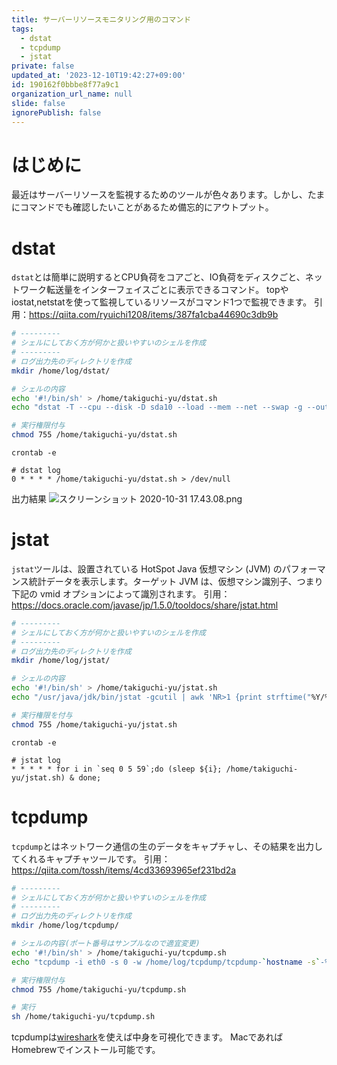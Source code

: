 ```yaml
---
title: サーバーリソースモニタリング用のコマンド
tags:
  - dstat
  - tcpdump
  - jstat
private: false
updated_at: '2023-12-10T19:42:27+09:00'
id: 190162f0bbbe8f77a9c1
organization_url_name: null
slide: false
ignorePublish: false
---
```


# はじめに

最近はサーバーリソースを監視するためのツールが色々あります。しかし、たまにコマンドでも確認したいことがあるため備忘的にアウトプット。

# dstat

`dstat`とは簡単に説明するとCPU負荷をコアごと、IO負荷をディスクごと、ネットワーク転送量をインターフェイスごとに表示できるコマンド。 topやiostat,netstatを使って監視しているリソースがコマンド1つで監視できます。
引用：https://qiita.com/ryuichi1208/items/387fa1cba44690c3db9b

```bash:dstat.sh
# ---------
# シェルにしておく方が何かと扱いやすいのシェルを作成
# ---------
# ログ出力先のディレクトリを作成
mkdir /home/log/dstat/

# シェルの内容
echo '#!/bin/sh' > /home/takiguchi-yu/dstat.sh
echo "dstat -T --cpu --disk -D sda10 --load --mem --net --swap -g --output /home/log/dstat/dstat-\`hostname -s\`-\`date +%Y-%m-%d-%H\`.csv 1 3599" >> /home/takiguchi-yu/dstat.sh

# 実行権限付与
chmod 755 /home/takiguchi-yu/dstat.sh
```

```bash:crontab
crontab -e

# dstat log
0 * * * * /home/takiguchi-yu/dstat.sh > /dev/null
```

出力結果
![スクリーンショット 2020-10-31 17.43.08.png](https://qiita-image-store.s3.ap-northeast-1.amazonaws.com/0/59081/eecec1fe-6fa7-1467-7311-fb970f9a912d.png)

# jstat

`jstat`ツールは、設置されている HotSpot Java 仮想マシン (JVM) のパフォーマンス統計データを表示します。ターゲット JVM は、仮想マシン識別子、つまり下記の vmid オプションによって識別されます。
引用：https://docs.oracle.com/javase/jp/1.5.0/tooldocs/share/jstat.html

```bash:jstat.sh
# ---------
# シェルにしておく方が何かと扱いやすいのシェルを作成
# ---------
# ログ出力先のディレクトリを作成
mkdir /home/log/jstat/

# シェルの内容
echo '#!/bin/sh' > /home/takiguchi-yu/jstat.sh
echo "/usr/java/jdk/bin/jstat -gcutil | awk 'NR>1 {print strftime("%Y/%m/%d %H:%M:%S"),$0} {system(":")}' | sed -r 's/  +/,/g' >> /home/log/jstat/jstat_\`hostname -s\`-\`date +%Y-%m-%d-%H\`.log" >> /home/takiguchi-yu/jstat.sh

# 実行権限を付与
chmod 755 /home/takiguchi-yu/jstat.sh
```

```bash:crontab
crontab -e

# jstat log
* * * * * for i in `seq 0 5 59`;do (sleep ${i}; /home/takiguchi-yu/jstat.sh) & done;
```

# tcpdump

`tcpdump`とはネットワーク通信の生のデータをキャプチャし、その結果を出力してくれるキャプチャツールです。
引用：https://qiita.com/tossh/items/4cd33693965ef231bd2a

```bash:tcpdump.sh
# ---------
# シェルにしておく方が何かと扱いやすいのシェルを作成
# ---------
# ログ出力先のディレクトリを作成
mkdir /home/log/tcpdump/

# シェルの内容(ポート番号はサンプルなので適宜変更)
echo '#!/bin/sh' > /home/takiguchi-yu/tcpdump.sh
echo "tcpdump -i eth0 -s 0 -w /home/log/tcpdump/tcpdump-`hostname -s`-%Y-%m-%d-%H.pcap -G 3600 -Z root -z gzip \( tcp port 9160\) or \( tcp port 7000 \)" >> /home/takiguchi-yu/tcpdump.sh

# 実行権限付与
chmod 755 /home/takiguchi-yu/tcpdump.sh
```

```bash
# 実行
sh /home/takiguchi-yu/tcpdump.sh
```

tcpdumpは[wireshark](https://www.wireshark.org/)を使えば中身を可視化できます。
MacであればHomebrewでインストール可能です。
